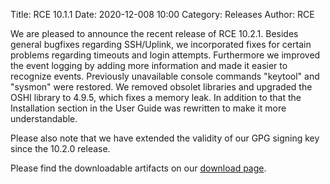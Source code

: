 Title: RCE 10.1.1
Date: 2020-12-008 10:00
Category: Releases
Author: RCE

We are pleased to announce the recent release of RCE 10.2.1.
Besides general bugfixes regarding SSH/Uplink, we incorporated fixes for certain problems regarding timeouts and login attempts.
Furthermore we improved the event logging by adding more information and made it easier to recognize events.
Previously unavailable console commands "keytool" and "sysmon" were restored.
We removed obsolet libraries and upgraded the OSHI library to 4.9.5, which fixes a memory leak.
In addition to that the Installation section in the User Guide was rewritten to make it more understandable.

Please also note that we have extended the validity of our GPG signing key since the 10.2.0 release.

Please find the downloadable artifacts on our [download page](https://rcenvironment.de/pages/download.html).
